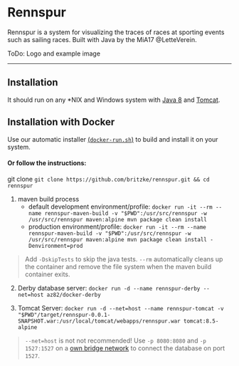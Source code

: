 # Rennspur
Rennspur is a system for visualizing the traces of races at sporting events such as sailing races. Built with Java by the MiA17 @LetteVerein.

ToDo: Logo and example image

---

## Installation
It should run on any *NIX and Windows system with [Java 8](http://www.oracle.com/technetwork/java/index.html) and [Tomcat](https://tomcat.apache.org/).

## Installation with Docker
Use our automatic installer [(```docker-run.sh```)](https://github.com/britzke/rennspur/blob/master/docker-run.sh) to build and install it on your system.
#### Or follow the instructions:

git clone
```git clone https://github.com/britzke/rennspur.git && cd rennspur```
1) maven build process
    - default development environment/profile:
```docker run -it --rm --name rennspur-maven-build -v "$PWD":/usr/src/rennspur -w /usr/src/rennspur maven:alpine mvn package clean install```
    - production environment/profile:
```docker run -it --rm --name rennspur-maven-build -v "$PWD":/usr/src/rennspur -w /usr/src/rennspur maven:alpine mvn package clean install -Denvironment=prod```

> Add ```-DskipTests``` to skip the java tests. ```--rm``` automatically cleans up the container and remove the file system when the maven build container exits.

2) Derby database server:
```docker run -d --name rennspur-derby --net=host az82/docker-derby```

3) Tomcat Server:
```docker run -d --net=host --name rennspur-tomcat -v "$PWD"/target/rennspur-0.0.1-SNAPSHOT.war:/usr/local/tomcat/webapps/rennspur.war tomcat:8.5-alpine```

> ```--net=host``` is not not recommended! Use ```-p 8080:8080``` and ```-p 1527:1527``` on a [own bridge network](https://docs.docker.com/engine/userguide/networking/#a-bridge-network) to connect the database on port ```1527```.
